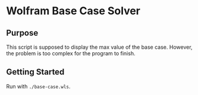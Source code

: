 # Wolfram Base Case Solver

## Purpose

This script is supposed to display the max value of the base case. However, the problem is too complex for the program to finish.

## Getting Started

Run with `./base-case.wls`.
